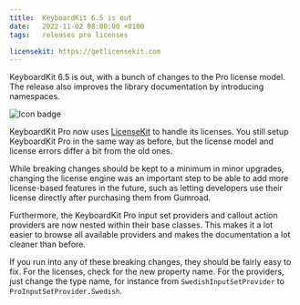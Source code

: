 ```yaml
---
title:  KeyboardKit 6.5 is out
date:   2022-11-02 08:00:00 +0100
tags:   releases pro licenses

licensekit: https://getlicensekit.com
---
```


KeyboardKit 6.5 is out, with a bunch of changes to the Pro license model. The release also improves the library documentation by introducing namespaces.

![Icon badge]({{page.image}})

KeyboardKit Pro now uses [LicenseKit]({{page.licensekit}}) to handle its licenses. You still setup KeyboardKit Pro in the same way as before, but the license model and license errors differ a bit from the old ones.

While breaking changes should be kept to a minimum in minor upgrades, changing the license engine was an important step to be able to add more license-based features in the future, such as letting developers use their license directly after purchasing them from Gumroad.

Furthermore, the KeyboardKit Pro input set providers and callout action providers are now nested within their base classes. This makes it a lot easier to browse all available providers and makes the documentation a lot cleaner than before.

If you run into any of these breaking changes, they should be fairly easy to fix. For the licenses, check for the new property name. For the providers, just change the type name, for instance from `SwedishInputSetProvider` to `ProInputSetProvider.Swedish`.